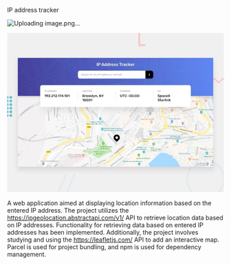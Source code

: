 IP address tracker

![Uploading image.png…]()

![Design preview for the IP address tracker coding challenge](./design/desktop-preview.jpg)

A web application aimed at displaying location information based on the entered IP address. The project utilizes the https://ipgeolocation.abstractapi.com/v1/ API to retrieve location data based on IP addresses. Functionality for retrieving data based on entered IP addresses has been implemented. Additionally, the project involves studying and using the https://leafletjs.com/ API to add an interactive map. Parcel is used for project bundling, and npm is used for dependency management.

